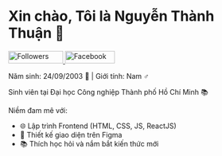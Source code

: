 <!-- Header -->
<h1>Xin chào, Tôi là Nguyễn Thành Thuận 👋</h1>

<!-- Icons -->
<p>
  <a href="https://github.com/ThuanNguyen688">
    <img src="https://img.shields.io/github/followers/ThuanNguyen688?label=Followers&style=social" alt="Followers" width="110px" height="25px">
  </a>
  <a href="https://www.facebook.com/lthuan.nguyen.88l">
    <img src="https://img.shields.io/badge/Facebook-%231877F2.svg?&style=for-the-badge&logo=facebook&logoColor=white" alt="Facebook" width="100px" height="25px">
  </a>
</p>

<!-- About Me -->
<!-- About Me -->
<p>Năm sinh: 24/09/2003 🎂 | Giới tính: Nam ♂️</p>
<p>Sinh viên tại Đại học Công nghiệp Thành phố Hồ Chí Minh 📚</p>

<!-- My Interests -->
<p>Niềm đam mê với:</p>
<ul>
  <li>🌐 Lập trình Frontend (HTML, CSS, JS, ReactJS)</li>
  <li>🎨 Thiết kế giao diện trên Figma</li>
  <li>📚 Thích học hỏi và nắm bắt kiến thức mới</li>
</ul>
